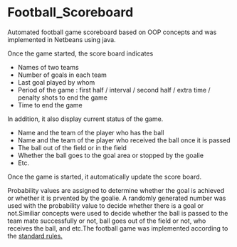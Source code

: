 # Football_Scoreboard
Automated football game scoreboard based on OOP concepts and was implemented in Netbeans using java.

Once the game started, the score board indicates
- Names of two teams
- Number of goals in each team
- Last goal played by whom
- Period of the game : first half / interval / second half / extra time / penalty
  shots to end the game
- Time to end the game

In addition, it also display current status of the game.
- Name and the team of the player who has the ball
- Name and the team of the player who received the ball once it is passed 
- The ball out of the field or in the field
- Whether the ball goes to the goal area or stopped by the goalie
- Etc.

 Once the game is started, it automatically update the score board.
 
Probability values are assigned to determine whether the goal is achieved or whether it is prvented by the goalie. A randomly generated number was used with the probability value to decide whether there is a goal or not.Similiar concepts were used to decide whether the ball is passed to the team mate successfully or not, ball goes out of the field or not, who receives the ball, and etc.The football game was implemented according to the [standard rules.](https://www.rulesofsport.com/sports/football.html)
